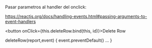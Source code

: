 Pasar parametros al handler del onclick:

https://reactjs.org/docs/handling-events.html#passing-arguments-to-event-handlers

<button onClick={this.deleteRow.bind(this, id)}>Delete Row</button>

deleteRow(report,event) {
  event.preventDefault()
  ...
}
